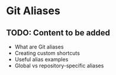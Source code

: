 # Git Aliases

## TODO: Content to be added

- What are Git aliases
- Creating custom shortcuts
- Useful alias examples
- Global vs repository-specific aliases
